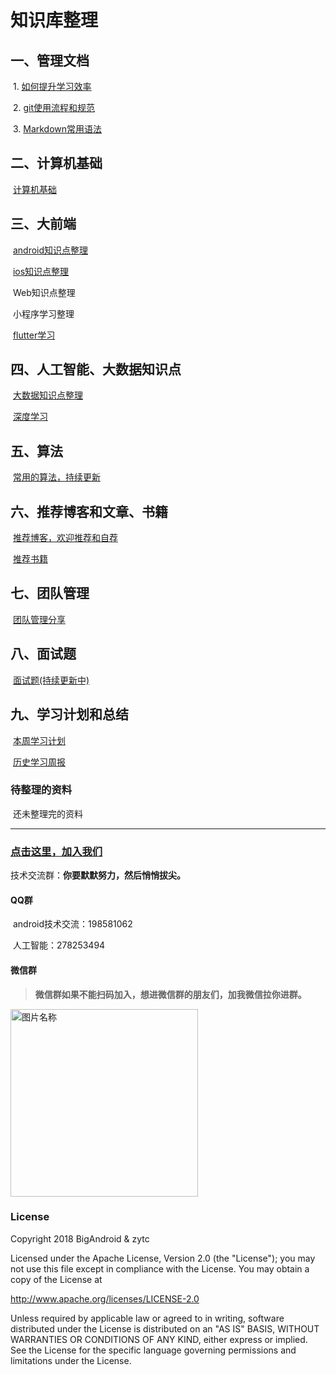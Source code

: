 

# 知识库整理

## 一、管理文档

​	1. [如何提升学习效率](管理文档/1.如何提升学习效率.md)

​	2. [git使用流程和规范](管理文档/git使用流程和规范.md)

​	3. [Markdown常用语法](管理文档/Markdown常用语法.md)

## 二、计算机基础

​          [计算机基础](计算机基础/README.md)

## 三、大前端

​	[android知识点整理](Android技术点/SUMMARY.md)

​	[ios知识点整理](ios知识点整理/README.md)

​	Web知识点整理

​	小程序学习整理

​	[flutter学习](flutter/flutter.md)



## 四、人工智能、大数据知识点

​       [大数据知识点整理](大数据/README.md)

​      [深度学习](人工智能/深度学习-mxnet.md)




## 五、算法

​	[常用的算法，持续更新](算法/常用算法.md)



## 六、推荐博客和文章、书籍

​	[推荐博客，欢迎推荐和自荐](推荐博客和文章/推荐文章.md)

​	[推荐书籍](推荐博客和文章/推荐书籍和课程.md)



## 七、团队管理

​        [团队管理分享](团队管理/团队管理.md)



## 八、面试题

​      [面试题(持续更新中)](面试题/面试.md)



## 九、学习计划和总结

​	[本周学习计划](学习计划.md)

​	[历史学习周报](学习周报.md)



### 待整理的资料

​       还未整理完的资料

------

### [点击这里，加入我们](关于我们/关于我们.md)

技术交流群：**你要默默努力，然后悄悄拔尖。**

#### QQ群

​	android技术交流：198581062

​	人工智能：278253494

#### 微信群

> **微信群如果不能扫码加入，想进微信群的朋友们，加我微信拉你进群。**

 <img src="https://liruipeng-doc.oss-cn-hangzhou.aliyuncs.com/WX20200604-140903.png" width="300" alt="图片名称"/>



### License

Copyright 2018 BigAndroid & zytc

Licensed under the Apache License, Version 2.0 (the "License"); you may not use this file except in compliance with the License. You may obtain a copy of the License at

<http://www.apache.org/licenses/LICENSE-2.0>

Unless required by applicable law or agreed to in writing, software distributed under the License is distributed on an "AS IS" BASIS, WITHOUT WARRANTIES OR CONDITIONS OF ANY KIND, either express or implied. See the License for the specific language governing permissions and limitations under the License.
